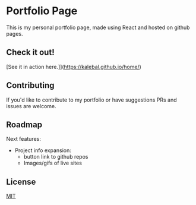 # Portfolio Page

This is my personal portfolio page, made using React and hosted on github pages.

## Check it out!

[See it in action here.]](https://kalebal.github.io/home/)

## Contributing
If you'd like to contribute to my portfolio or have suggestions PRs and issues are welcome.

## Roadmap
Next features:
- Project info expansion:
  - button link to github repos
  - Images/gifs of live sites

## License
[MIT](https://choosealicense.com/licenses/mit/)